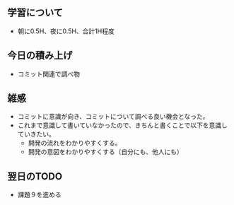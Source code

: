 ## 学習について
- 朝に0.5H、夜に0.5H、合計1H程度

## 今日の積み上げ 
- コミット関連で調べ物

## 雑感
- コミットに意識が向き、コミットについて調べる良い機会となった。
- これまで意識して書いていなかったので、きちんと書くことで以下を意識していきたい。
  - 開発の流れをわかりやすくする。
  - 開発の意図をわかりやすくする（自分にも、他人にも）
 
## 翌日のTODO
- 課題９を進める
